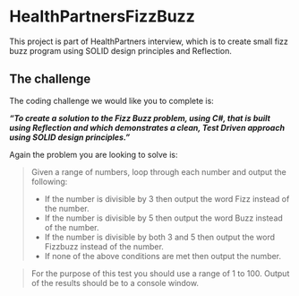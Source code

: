 # HealthPartnersFizzBuzz
This project is part of HealthPartners interview, which is to create small fizz buzz program using SOLID design principles and Reflection.

## The challenge

The coding challenge we would like you to complete is:

***“To create a solution to the Fizz Buzz problem, using C#, that is built using Reflection and which demonstrates a clean, Test Driven approach using SOLID design principles.”***

Again the problem you are looking to solve is:

> Given a range of numbers, loop through each number and output the following:
> * If the number is divisible by 3 then output the word Fizz instead of the number.
> * If the number is divisible by 5 then output the word Buzz instead of the number.
> * If the number is divisible by both 3 and 5 then output the word Fizzbuzz instead of the number.
> * If none of the above conditions are met then output the number.

> For the purpose of this test you should use a range of 1 to 100. Output of the results should be to a console window.
